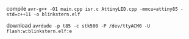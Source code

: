 compile
`avr-g++ -O1 main.cpp isr.c AttinyLED.cpp -mmcu=attiny85 -std=c++11 -o blinkstern.elf`

download
`avrdude -p t85 -c stk500 -P /dev/ttyACM0 -U flash:w:blinkstern.elf:e`
 
